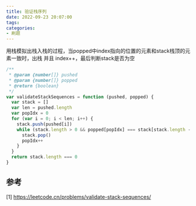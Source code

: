 ```yaml
---
title: 验证栈序列
date: 2022-09-23 20:07:00
tags:
categories:
- 刷题
---
```


用栈模拟出栈入栈的过程，当popped中index指向的位置的元素和stack栈顶的元素一致时，出栈 并且 index++，最后判断stack是否为空
```javascript
/**
 * @param {number[]} pushed
 * @param {number[]} popped
 * @return {boolean}
 */
var validateStackSequences = function (pushed, popped) {
  var stack = []
  var len = pushed.length
  var popIdx = 0
  for (var i = 0; i < len; i++) {
    stack.push(pushed[i])
    while (stack.length > 0 && popped[popIdx] === stack[stack.length - 1]) {
      stack.pop()
      popIdx++
    }
  }
  return stack.length === 0
}
```

## 参考
[1] https://leetcode.cn/problems/validate-stack-sequences/